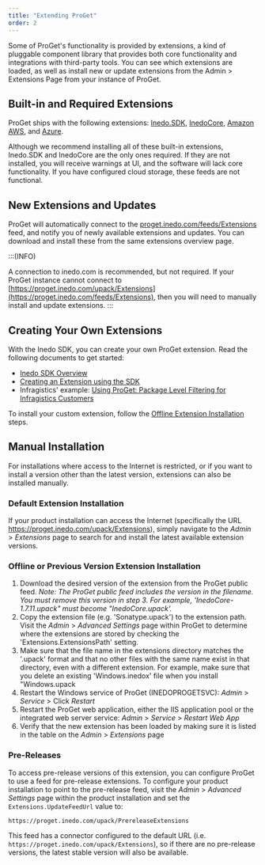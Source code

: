 ```yaml
---
title: "Extending ProGet"
order: 2
---
```


Some of ProGet's functionality is provided by extensions, a kind of pluggable component library that provides both core functionality and integrations with third-party tools. You can see which extensions are loaded, as well as install new or update extensions from the Admin > Extensions Page from your instance of ProGet.

## Built-in and Required Extensions

ProGet ships with the following extensions: [Inedo.SDK](/docs/inedosdk), [InedoCore](https://proget.inedo.com/feeds/Extensions/inedox/InedoCore), [Amazon AWS](https://proget.inedo.com/feeds/Extensions/inedox/AWS), and [Azure](https://proget.inedo.com/feeds/Extensions/inedox/Azure).

Although we recommend installing all of these built-in extensions, Inedo.SDK and InedoCore are the only ones required. If they are not installed, you will receive warnings at UI, and the software will lack core functionality. If you have configured cloud storage, these feeds are not functional.

## New Extensions and Updates 

ProGet will automatically connect to the [proget.inedo.com/feeds/Extensions](https://proget.inedo.com/feeds/Extensions) feed, and notify you of newly available extensions and updates.  You can download and install these from the same extensions overview page.

:::(INFO)

A connection to inedo.com is recommended, but not required. If your ProGet instance cannot connect to [https://proget.inedo.com/upack/Extensions](https://proget.inedo.com/feeds/Extensions), then you will need to manually install and update extensions.
  :::

## Creating Your Own Extensions

With the Inedo SDK, you can create your own ProGet extension. Read the following documents to get started:


- [Inedo SDK Overview](/docs/inedosdk)
- [Creating an Extension using the SDK](/docs/inedosdk/extending-inedo-tools-using-the-sdk/inedosdk-extending-creating)
- Infragistics' example: [Using ProGet: Package Level Filtering for Infragistics Customers](https://www.infragistics.com/community/blogs/b/infragistics/posts/using-project-package-level-filtering-for-infragistics-customers)

To install your custom extension, follow the [Offline Extension Installation](#offline-install) steps.

## Manual Installation 

For installations where access to the Internet is restricted, or if you want to install a version other than the latest version, extensions can also be installed manually.

### Default Extension Installation

If your product installation can access the Internet (specifically the URL https://proget.inedo.com/upack/Extensions), simply navigate to the *Admin* > *Extensions* page to search for and install the latest available extension versions.

### Offline or Previous Version Extension Installation 

1. Download the desired version of the extension from the ProGet public feed. _Note: The ProGet public feed includes the version in the filename. You must remove this version in step 3. For example, 'InedoCore-1.7.11.upack" must become "InedoCore.upack'._
2. Copy the extension file (e.g. 'Sonatype.upack') to the extension path. Visit the *Admin* > *Advanced Settings* page within ProGet to determine where the extensions are stored by checking the 'Extensions.ExtensionsPath' setting.
3. Make sure that the file name in the extensions directory matches the '.upack' format and that no other files with the same name exist in that directory, even with a different extension. For example, make sure that you delete an existing 'Windows.inedox' file when you install "Windows.upack
4. Restart the Windows service of ProGet (INEDOPROGETSVC): *Admin* > *Service* > Click *Restart*
5. Restart the ProGet web application, either the IIS application pool or the integrated web server service: *Admin* > *Service* > *Restart Web App*
6. Verify that the new extension has been loaded by making sure it is listed in the table on the *Admin* > *Extensions* page

### Pre-Releases

To access pre-release versions of this extension, you can configure ProGet to use a feed for pre-release extensions. To configure your product installation to point to the pre-release feed, visit the *Admin* > *Advanced Settings* page within the product installation and set the `Extensions.UpdateFeedUrl` value to:

```
https://proget.inedo.com/upack/PrereleaseExtensions
```

This feed has a connector configured to the default URL (i.e. `https://proget.inedo.com/upack/Extensions`), so if there are no pre-release versions, the latest stable version will also be available.